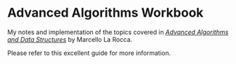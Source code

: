 # Advanced Algorithms Workbook

My notes and implementation of the topics covered in [*Advanced Algorithms and Data Structures*](https://www.manning.com/books/advanced-algorithms-and-data-structures) by Marcello La Rocca.

Please refer to this excellent guide for more information.